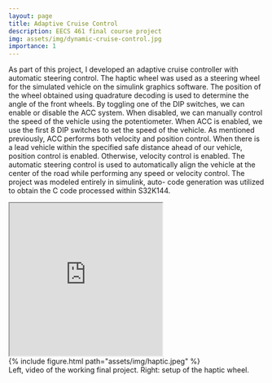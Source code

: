 ```yaml
---
layout: page
title: Adaptive Cruise Control
description: EECS 461 final course project
img: assets/img/dynamic-cruise-control.jpg
importance: 1
---
```


As part of this project, I
developed an adaptive cruise controller with automatic steering
control. The haptic wheel was used as a steering wheel for
the simulated vehicle on the simulink graphics software. The
position of the wheel obtained using quadrature decoding is
used to determine the angle of the front wheels. By toggling
one of the DIP switches, we can enable or disable the ACC
system. When disabled, we can manually control the speed of
the vehicle using the potentiometer. When ACC is enabled,
we use the first 8 DIP switches to set the speed of the vehicle.
As mentioned previously, ACC performs both velocity and
position control. When there is a lead vehicle within the
specified safe distance ahead of our vehicle, position control is
enabled. Otherwise, velocity control is enabled. The automatic
steering control is used to automatically align the vehicle at
the center of the road while performing any speed or velocity
control. The project was modeled entirely in simulink, auto-
code generation was utilized to obtain the C code processed
within S32K144.


<div class="row">
    <div class="col-sm mt-3 mt-md-0">
        <iframe src="https://drive.google.com/file/d/1s90g8vkiLGhlbYOCSgmCIyB8rntlR7on/preview" width="300" height="300" allow="autoplay"></iframe>
    </div>
    <div class="col-sm mt-3 mt-md-0">
        {% include figure.html path="assets/img/haptic.jpeg" %}
    </div>
</div>
<div class="caption">
   Left, video of the working final project. Right: setup of the haptic wheel. 
</div>

